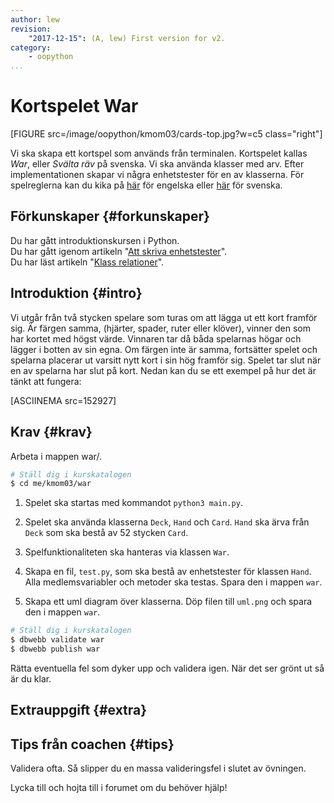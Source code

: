 ```yaml
---
author: lew
revision:
    "2017-12-15": (A, lew) First version for v2.
category:
    - oopython
...
```

Kortspelet War
===================================

[FIGURE src=/image/oopython/kmom03/cards-top.jpg?w=c5 class="right"]

Vi ska skapa ett kortspel som används från terminalen. Kortspelet kallas *War*, eller *Svälta räv* på svenska. Vi ska använda klasser med arv. Efter implementationen skapar vi några enhetstester för en av klasserna. För spelreglerna kan du kika på [här](https://en.wikipedia.org/wiki/War_(card_game)) för engelska eller [här](https://sv.wikipedia.org/wiki/Sv%C3%A4lta_r%C3%A4v) för svenska.

<!--more-->


Förkunskaper {#forkunskaper}
-----------------------

Du har gått introduktionskursen i Python.  
Du har gått igenom artikeln "[Att skriva enhetstester](kunskap/unittest-i-python)".  
Du har läst artikeln "[Klass relationer](kunskap/klass-relationer)".  



Introduktion {#intro}
-----------------------    

Vi utgår från två stycken spelare som turas om att lägga ut ett kort framför sig. Är färgen samma, (hjärter, spader, ruter eller klöver), vinner den som har kortet med högst värde. Vinnaren tar då båda spelarnas högar och lägger i botten av sin egna. Om färgen inte är samma, fortsätter spelet och spelarna placerar ut varsitt nytt kort i sin hög framför sig. Spelet tar slut när en av spelarna har slut på kort. Nedan kan du se ett exempel på hur det är tänkt att fungera:

[ASCIINEMA src=152927]

<!-- infoga diagram här -->

Krav {#krav}
-----------------------

Arbeta i mappen war/.

```bash
# Ställ dig i kurskatalogen
$ cd me/kmom03/war
```

1. Spelet ska startas med kommandot `python3 main.py`.

1. Spelet ska använda klasserna `Deck`, `Hand` och `Card`. `Hand` ska ärva från `Deck` som ska bestå av 52 stycken `Card`.

1. Spelfunktionaliteten ska hanteras via klassen `War`.

1. Skapa en fil, `test.py`, som ska bestå av enhetstester för klassen `Hand`. Alla medlemsvariabler och metoder ska testas. Spara den i mappen `war`.

1. Skapa ett uml diagram över klasserna. Döp filen till `uml.png` och spara den i mappen `war`.

```bash
# Ställ dig i kurskatalogen
$ dbwebb validate war
$ dbwebb publish war
```

Rätta eventuella fel som dyker upp och validera igen. När det ser grönt ut så är du klar.



Extrauppgift {#extra}
-----------------------

<!-- 1. Lägg till fler former, tex en [cylinder](https://sv.wikipedia.org/wiki/Cylinder) eller [hyptagon](https://sv.wikipedia.org/wiki/Heptagon). -->



Tips från coachen {#tips}
-----------------------

Validera ofta. Så slipper du en massa valideringsfel i slutet av övningen.

Lycka till och hojta till i forumet om du behöver hjälp!
